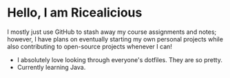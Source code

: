# Hello, I am Ricealicious

I mostly just use GitHub to stash away my course assignments and notes; however, I have plans on eventually starting my own personal projects while also contributing to open-source projects whenever I can!

- I absolutely love looking through everyone's dotfiles. They are so pretty.
- Currently learning Java.